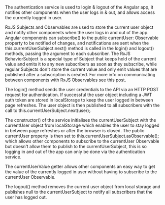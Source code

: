 
The authentication service is used to login & logout of the Angular app, it notifies other components when the user logs in & out, and allows access the currently logged in user.

RxJS Subjects and Observables are used to store the current user object and notify other components when the user logs in and out of the app. Angular components can subscribe() to the public currentUser: Observable property to be notified of changes, and notifications are sent when the this.currentUserSubject.next() method is called in the login() and logout() methods, passing the argument to each subscriber. The RxJS BehaviorSubject is a special type of Subject that keeps hold of the current value and emits it to any new subscribers as soon as they subscribe, while regular Subjects don't store the current value and only emit values that are published after a subscription is created. For more info on communicating between components with RxJS Observables see this post.

The login() method sends the user credentials to the API via an HTTP POST request for authentication. If successful the user object including a JWT auth token are stored in localStorage to keep the user logged in between page refreshes. The user object is then published to all subscribers with the call to this.currentUserSubject.next(user);.

The constructor() of the service initialises the currentUserSubject with the currentUser object from localStorage which enables the user to stay logged in between page refreshes or after the browser is closed. The public currentUser property is then set to this.currentUserSubject.asObservable(); which allows other components to subscribe to the currentUser Observable but doesn't allow them to publish to the currentUserSubject, this is so logging in and out of the app can only be done via the authentication service.

The currentUserValue getter allows other components an easy way to get the value of the currently logged in user without having to subscribe to the currentUser Observable.

The logout() method removes the current user object from local storage and publishes null to the currentUserSubject to notify all subscribers that the user has logged out.
